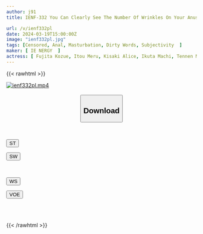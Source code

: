 ```yaml
---
author: j91
title: IENF-332 You Can Clearly See The Number Of Wrinkles On Your Anus! No Mosaic Continuous Climax Anal Show Masturbation 24

url: /v/ienf332pl
date: 2024-03-19T15:00:00Z
image: "ienf332pl.jpg"
tags: [Censored, Anal, Masturbation, Dirty Words, Subjectivity	]
maker: [ IE NERGY  ]
actress: [ Fujita Kozue, Itou Meru, Kisaki Alice, Ikuta Machi, Tennen Mizuki ,Marui Moeka, Himeno Ran ,Doumoto Fuwari ,Hapi Maru ,Kawai Suzuka ]
---
```



{{< rawhtml >}}

<div class="video" data-videoid="dQzDk60XQ9skmwY">
    <a href="javascript:;">
        <img src="/v/ienf332pl/ienf332pl.jpg" width="WIDTH" height="HEIGHT" alt="ienf332pl.mp4" loading="lazy">
    </a>
</div>

<script type="text/javascript" src="https://j91.asia/asset/on-demand-st.js"></script>

<br>
  <link rel="stylesheet" href="https://j91.asia/asset/bs5.css">
  
  <center>
  <button class="btn btn-primary" type="button" data-bs-toggle="collapse" data-bs-target=".multi-collapse" aria-expanded="false" aria-controls="multiCollapseExample1 multiCollapseExample2"><h2>Download</h2></button></center>
</p>
<div class="row">
  <div class="col">
    <div class="collapse multi-collapse" id="multiCollapseExample1">
      <div class="card card-body">
	      	      <br>
<div class="buttons">  
<p><a href="https://streamtape.to/v/dQzDk60XQ9skmwY" target="_blank"><button class="btn-hover color-3"><i class="fa fa-download"></i> ST</button></a></p>
<p><a href="https://asnwish.com/u2x2yl3e1xjw" target="_blank"><button class="btn-hover color-2"><i class="fa fa-download"></i> SW</button></a></p></div>
    </div>
  </div>
</div>
  <div class="col">
    <div class="collapse multi-collapse" id="multiCollapseExample2">
      <div class="card card-body">
	      <br>
<div class="buttons">
<p><a href="https://wolfstream.tv/5hs7zngr2wri"><button class="btn-hover color-9"><i class="fa fa-download"></i> WS</button></a></p>
<p><a href="https://voe.sx/he6wsresr1ns"><button class="btn-hover color-8"><i class="fa fa-download"></i> VOE</button></a></p></div>
<br><br>
      </div>
    </div>
  </div>
</div>

{{< /rawhtml >}}